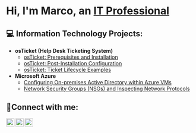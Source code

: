 <h1>Hi, I'm Marco, an <a href="https://linkedin.com/in/Josh">IT Professional</a></h1>

<h2>💻 Information Technology Projects:</h2>

- <b>osTicket (Help Desk Ticketing System)</b>
  - [osTicket: Prerequisites and Installation](https://github.com/Mcorona9/osticket-prereqs)
  - [osTicket: Post-Installation Configuration](https://github.com/Mcorona9/post-install-config)
  - [osTicket: Ticket Lifecycle Examples](https://github.com/Mcorona9/ticket-lifecycle)
- <b>Microsoft Azure</b>
  - [Configuring On-premises Active Directory within Azure VMs](https://github.com/Mcorona/configure-ad)
  - [Network Security Groups (NSGs) and Inspecting Network Protocols](https://github.com/Mcorona9/Network-Security-Groups-NSGs-)

<h2>🤳Connect with me:</h2>

[<img align="left" alt="Josh | Twitter" width="22px" src="https://cdn.jsdelivr.net/npm/simple-icons@v3/icons/twitter.svg" />][twitter]
[<img align="left" alt="Josh | LinkedIn" width="22px" src="https://cdn.jsdelivr.net/npm/simple-icons@v3/icons/linkedin.svg" />][linkedin]
[<img align="left" alt="Josh | Instagram" width="22px" src="https://cdn.jsdelivr.net/npm/simple-icons@v3/icons/instagram.svg" />][instagram]

[twitter]: https://twitter.com/Marco
[instagram]: https://www.instagram.com/Marco
[linkedin]: https://linkedin.com/in/Marco
